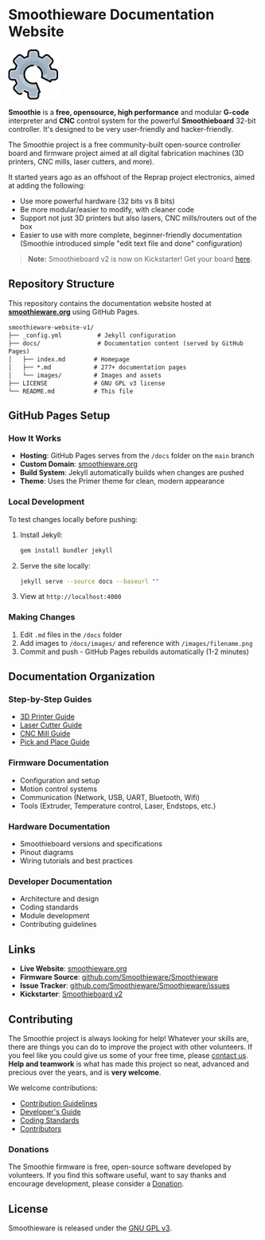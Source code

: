 # Smoothieware Documentation Website

<img src="docs/images/oshw-logo.png" alt="Smoothie Logo" width="100" height="100">

**Smoothie** is a **free, opensource, high performance** and modular **G-code** interpreter and **CNC** control system for the powerful **Smoothieboard** 32-bit controller. It's designed to be very user-friendly and hacker-friendly.

The Smoothie project is a free community-built open-source controller board and firmware project aimed at all digital fabrication machines (3D printers, CNC mills, laser cutters, and more).

It started years ago as an offshoot of the Reprap project electronics, aimed at adding the following:

- Use more powerful hardware (32 bits vs 8 bits)
- Be more modular/easier to modify, with cleaner code
- Support not just 3D printers but also lasers, CNC mills/routers out of the box
- Easier to use with more complete, beginner-friendly documentation (Smoothie introduced simple "edit text file and done" configuration)

> **Note:** Smoothieboard v2 is now on Kickstarter! Get your board [here](https://www.kickstarter.com/projects/arthurwolf/smoothieboard-v2).

## Repository Structure

This repository contains the documentation website hosted at **[smoothieware.org](https://smoothieware.org)** using GitHub Pages.

```
smoothieware-website-v1/
├── _config.yml          # Jekyll configuration
├── docs/                # Documentation content (served by GitHub Pages)
│   ├── index.md        # Homepage
│   ├── *.md            # 277+ documentation pages
│   └── images/         # Images and assets
├── LICENSE             # GNU GPL v3 license
└── README.md           # This file
```

## GitHub Pages Setup

### How It Works

- **Hosting**: GitHub Pages serves from the `/docs` folder on the `main` branch
- **Custom Domain**: [smoothieware.org](https://smoothieware.org)
- **Build System**: Jekyll automatically builds when changes are pushed
- **Theme**: Uses the Primer theme for clean, modern appearance

### Local Development

To test changes locally before pushing:

1. Install Jekyll:
   ```bash
   gem install bundler jekyll
   ```

2. Serve the site locally:
   ```bash
   jekyll serve --source docs --baseurl ""
   ```

3. View at `http://localhost:4000`

### Making Changes

1. Edit `.md` files in the `/docs` folder
2. Add images to `/docs/images/` and reference with `/images/filename.png`
3. Commit and push - GitHub Pages rebuilds automatically (1-2 minutes)

## Documentation Organization

### Step-by-Step Guides
- [3D Printer Guide](docs/3d-printer-guide.md)
- [Laser Cutter Guide](docs/laser-cutter-guide.md)
- [CNC Mill Guide](docs/cnc-mill-guide.md)
- [Pick and Place Guide](docs/pick-and-place.md)

### Firmware Documentation
- Configuration and setup
- Motion control systems
- Communication (Network, USB, UART, Bluetooth, Wifi)
- Tools (Extruder, Temperature control, Laser, Endstops, etc.)

### Hardware Documentation
- Smoothieboard versions and specifications
- Pinout diagrams
- Wiring tutorials and best practices

### Developer Documentation
- Architecture and design
- Coding standards
- Module development
- Contributing guidelines

## Links

- **Live Website**: [smoothieware.org](https://smoothieware.org)
- **Firmware Source**: [github.com/Smoothieware/Smoothieware](https://github.com/Smoothieware/Smoothieware)
- **Issue Tracker**: [github.com/Smoothieware/Smoothieware/issues](https://github.com/Smoothieware/Smoothieware/issues)
- **Kickstarter**: [Smoothieboard v2](https://www.kickstarter.com/projects/arthurwolf/smoothieboard-v2)

## Contributing

The Smoothie project is always looking for help! Whatever your skills are, there are things you can do to improve the project with other volunteers. If you feel like you could give us some of your free time, please [contact us](mailto:wolf.arthur@gmail.com). **Help and teamwork** is what has made this project so neat, advanced and precious over the years, and is **very welcome**.

We welcome contributions:
- [Contribution Guidelines](docs/contribution-guidlines.md)
- [Developer's Guide](docs/developers-guide.md)
- [Coding Standards](docs/coding-standards.md)
- [Contributors](https://github.com/Smoothieware/Smoothieware/graphs/contributors)

### Donations

The Smoothie firmware is free, open-source software developed by volunteers. If you find this software useful, want to say thanks and encourage development, please consider a [Donation](https://paypal.me/smoothieware).

## License

Smoothieware is released under the [GNU GPL v3](http://www.gnu.org/licenses/gpl-3.0.en.html).
